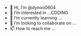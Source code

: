 - 👋 Hi, I’m @dynoo0604
- 👀 I’m interested in ...CODING
- 🌱 I’m currently learning ...
- 💞️ I’m looking to collaborate on ...
- 📫 How to reach me ...

<!---
dynoo0604/dynoo0604 is a ✨ special ✨ repository because its `README.md` (this file) appears on your GitHub profile.
You can click the Preview link to take a look at your changes.
--->
